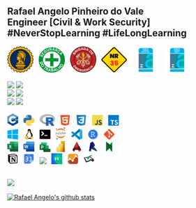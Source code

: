 <h2> Rafael Angelo Pinheiro do Vale <br>Engineer [Civil & Work Security]
<br>
#NeverStopLearning
#LifeLongLearning
</h2>

<div>
<img src="./assets/civil.png" width="60px"> &nbsp
<img src="./assets/safe.png" width="60px"> &nbsp
<img src="./assets/brigada.png" width="60px"> &nbsp
<img src="./assets/altura.png" width="60px"> &nbsp
<img src="./assets/iso9001.png" width="60px"> &nbsp
<img src="./assets/pbqph.png" width="60px"> &nbsp
</div>
<br>

<!-- ************ Tools & Languages ********************* -->
<div>
<!-- Linktree -->
  <a href="https://linktr.ee/rafaelangelopv"><img src="
  https://img.shields.io/badge/LinkTree.ee/rafaelangelopv-39E09B??style=for-the-badge&logo=linktree&logoColor=white" target="_blank"></a>
  <!-- Gmail -->
  <a href="mailto:rafaelangelopv@gmail.com"><img src="https://img.shields.io/badge/-rafaelangelopv@gmail.com-FF0000??style=for-the-badge&logo=gmail&logoColor=white" target="_blank"></a><br>
  <!-- LinkedIn -->
  <a href="https://www.linkedin.com/in/rafaelangelopv" target="_blank"><img src="https://img.shields.io/badge/-/in/rafaelangelopv-0077B5??style=for-the-badge&logo=linkedin&logoColor=white" target="_blank"></a>
  <!-- Twitter -->
  <a href="https://twitter.com/rafaelangelopv" target="_blank"><img src="https://img.shields.io/badge/-@rafaelangelopv-1DA1F2??style=for-the-badge&logo=twitter&logoColor=white" target="_blank"></a><br>
  <!-- Instagram -->
  <a href="https://instagram.com/rafaelangelopv" target="_blank"><img src="https://img.shields.io/badge/-@rafaelangelopv-%23E4405F??style=for-the-badge&logo=instagram&logoColor=white" target="_blank"></a>
  <!-- Twitch -->
 	<a href="https://www.twitch.tv/engplayer" target="_blank"><img src="https://img.shields.io/badge/Twitch.tv/engplayer-9146FF??style=for-the-badge&logo=twitch&logoColor=white" target="_blank"></a>
</div>
<br>
<!-- ************ Tools & Languages ************** -->
<div>
<!--  -->
<img src="./assets/c++.png" width="25px"> &nbsp
<img src="./assets/python.svg" width="25px"> &nbsp
<img src="./assets/r.png" width="35px"> &nbsp
<img src="./assets/html5.svg" width="25px"> &nbsp
<img src="./assets/css3.svg" width="25px"> &nbsp
<img src="./assets/javascript.svg" width="25px"> &nbsp
<img src="./assets/typescript.svg" width="25px"> &nbsp
<br>
<img src="./assets/windows.svg" width="25px"> &nbsp
<img src="./assets/linux.svg" width="25px"> &nbsp
<img src="./assets/terminal.png" width="25px"> &nbsp
<img src="./assets/jupyter.png" width="25px"> &nbsp
<img src="./assets/vscode.svg" width="25px"> &nbsp
<img src="./assets/rstudio.png" width="25px"> &nbsp
<img src="./assets/git.svg" width="25px"> &nbsp
<!-- <img src="./assets/github.svg" width="25px"> &nbsp -->
<br>
<!-- <img src="./assets/office.svg" width="25px"> &nbsp -->
<img src="./assets/excel.png" width="25px"> &nbsp
<img src="./assets/word.png" width="25px"> &nbsp
<img src="./assets/msproject.png" width="25px"> &nbsp
<img src="./assets/powerbi.png" width="25px"> &nbsp
<img src="./assets/autocad.png" width="25px"> &nbsp
<img src="./assets/revit.png" width="25px"> &nbsp
<img src="./assets/navisworks.png" width="25px"> &nbsp
<br>
<img src="./assets/notion.png" width="25px"> &nbsp
<img src="./assets/agenda.png" width="25px"> &nbsp
<img src="./assets/trello.ico" width="25px"> &nbsp
<img src="./assets/informakon.jpg" width="25px"> &nbsp
<img src="./assets/paytask.png" width="25px"> &nbsp
<img src="./assets/quizquality.png" width="25px"> &nbsp
</div><br>

<!-- ************ Stats ************** -->
<div>
    <p align="left"><a href="#"><img width="400px" src="https://github-readme-stats.vercel.app/api/top-langs?username=rafaelangelopv&layout=compact&show_icons=true&theme=dark"></a></p>
    <p align="left"><a href="#"><img width="400px" src="https://github-readme-stats.vercel.app/api?username=rafaelangelopv&show_icons=true&theme=dark" alt="Rafael Angelo's github stats"></a></p>
</div>
